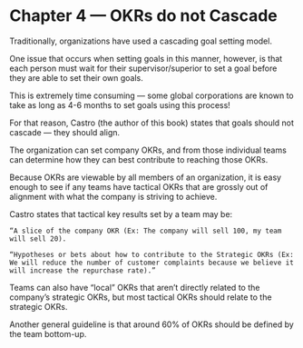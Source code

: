 # Chapter 4 — OKRs do not Cascade

Traditionally, organizations have used a cascading goal setting model.

One issue that occurs when setting goals in this manner, however, is that each person must wait for their supervisor/superior to set a goal before they are able to set their own goals.

This is extremely time consuming — some global corporations are known to take as long as 4-6 months to set goals using this process!

For that reason, Castro (the author of this book) states that goals should not cascade — they should align.

The organization can set company OKRs, and from those individual teams can determine how they can best contribute to reaching those OKRs.

Because OKRs are viewable by all members of an organization, it is easy enough to see if any teams have tactical OKRs that are grossly out of alignment with what the company is striving to achieve.

Castro states that tactical key results set by a team may be:
```
“A slice of the company OKR (Ex: The company will sell 100, my team will sell 20).

“Hypotheses or bets about how to contribute to the Strategic OKRs (Ex: We will reduce the number of customer complaints because we believe it will increase the repurchase rate).”
```
Teams can also have “local” OKRs that aren’t directly related to the company’s strategic OKRs, but most tactical OKRs should relate to the strategic OKRs.

Another general guideline is that around 60% of OKRs should be defined by the team bottom-up. 